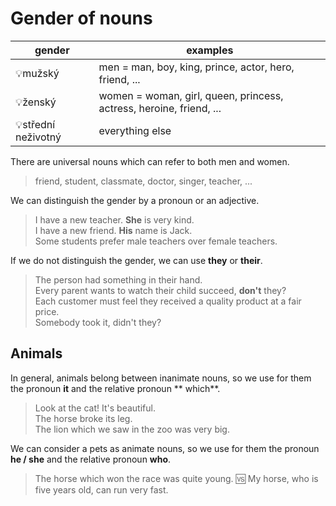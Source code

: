 # Gender of nouns

| gender              | examples                                                            |
|---------------------|---------------------------------------------------------------------|
| 💡mužský            | men = man, boy, king, prince, actor, hero, friend, ...              |
| 💡ženský            | women = woman, girl, queen, princess, actress, heroine, friend, ... |
| 💡střední neživotný | everything else                                                     |

There are universal nouns which can refer to both men and women.

> friend, student, classmate, doctor, singer, teacher, ... <br/>

We can distinguish the gender by a pronoun or an adjective.

> I have a new teacher. **She** is very kind. <br/>
> I have a new friend. **His** name is Jack. <br/>
> Some students prefer male teachers over female teachers. <br/>

If we do not distinguish the gender, we can use **they** or **their**.

> The person had something in their hand. <br/>
> Every parent wants to watch their child succeed, **don't** they? <br/>
> Each customer must feel they received a quality product at a fair price. <br/>
> Somebody took it, didn't they? <br/>

## Animals

In general, animals belong between inanimate nouns, so we use for them the pronoun **it** and the relative pronoun **
which**.

> Look at the cat! It's beautiful. <br/>
> The horse broke its leg. <br/>
> The lion which we saw in the zoo was very big. <br/>

We can consider a pets as animate nouns, so we use for them the pronoun **he / she** and the relative pronoun **who**.

> The horse which won the race was quite young. 🆚 My horse, who is five years old, can run very fast. <br/>
